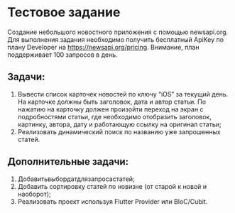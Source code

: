 # Тестовое задание
Создание небольшого новостного приложения с помощью newsapi.org.
Для выполнения задания необходимо получить бесплатный ApiKey по плану Developer на https://newsapi.org/pricing. Внимание, план поддерживает 100 запросов в день.
## Задачи:
1) Вывести список карточек новостей по ключу “iOS” за текущий день. На карточке должны быть заголовок, дата и автор статьи. По нажатию на карточку должен произойти переход на экран с подробностями статьи, где необходимо отобразить заголовок, картинку, автора, дату и работающую ссылку на оригинал статьи;
2) Реализовать динамический поиск по названию уже запрошенных статей.
##  Дополнительные задачи:
1) Добавитьвыбордатдлязапросастатей;
2) Добавить сортировку статей по новизне (от старой к новой и наоборот);
3) Реализовать проект используя Flutter Provider или BloC/Cubit.
